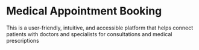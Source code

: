 # Medical Appointment Booking

This is a user-friendly, intuitive, and accessible platform that helps connect patients with doctors and specialists for consultations and medical prescriptions